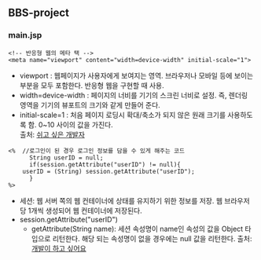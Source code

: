 ## BBS-project

### main.jsp
```
<!-- 반응형 웹의 메타 택 -->
<meta name="viewport" content="width=device-width" initial-scale="1">
```  
* viewport : 웹페이지가 사용자에게 보여지는 영역. 브라우저나 모바일 등에 보이는 부분을 모두 포함한다. 반응형 웹을 구현할 때 사용.   
* width=device-width : 페이지의 너비를 기기의 스크린 너비로 설정. 즉, 렌더링 영역을 기기의 뷰포트의 크기와 같게 만들어 준다.   
* initial-scale=1 : 처음 페이지 로딩시 확대/축소가 되지 않은 원래 크기를 사용하도록 함. 0~10 사이의 값을 가진다.   
출처: [쉬고 싶은 개발자](https://offbyone.tistory.com/110)   
   
```
<%  //로그인이 된 경우 로그인 정보를 담을 수 있게 해주는 코드
      String userID = null;
      if(session.getAttribute("userID") != null){
	userID = (String) session.getAttribute("userID");
      }
%>
```  
* 세션: 웹 서버 쪽의 웹 컨테이너에 상태를 유지하기 위한 정보를 저장. 웹 브라우저 당 1개씩 생성되어 웹 컨테이너에 저장된다.   
* session.getAttribute("userID")   
	- getAttribute(String name): 세션 속성명이 name인 속성의 값을 Object 타입으로 리턴한다. 해당 되는 속성명이 없을 경우에는 null 값을 리턴한다.
출처: [개발이 하고 싶어요](https://hyeonstorage.tistory.com/125)   

